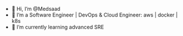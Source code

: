 - 👋 Hi, I’m @Medsaad
- 👀 I’m a Software Engineer | DevOps & Cloud Engineer: aws | docker | k8s
- 🌱 I’m currently learning advanced SRE

